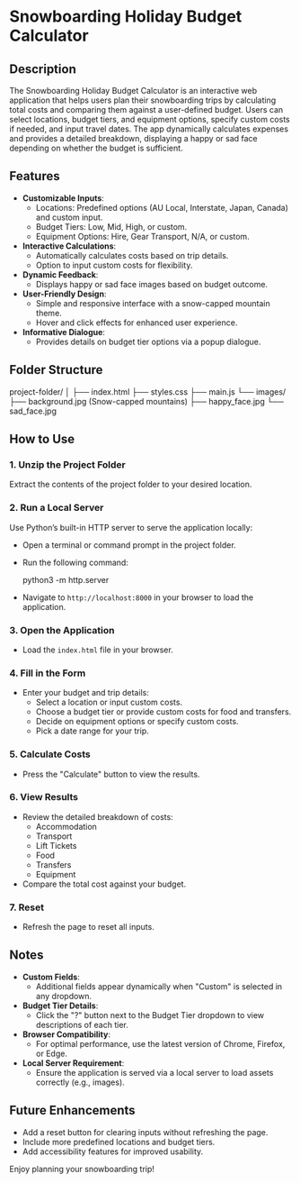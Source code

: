 # Snowboarding Holiday Budget Calculator

## Description
The Snowboarding Holiday Budget Calculator is an interactive web application that helps users plan their snowboarding trips by calculating total costs and comparing them against a user-defined budget. Users can select locations, budget tiers, and equipment options, specify custom costs if needed, and input travel dates. The app dynamically calculates expenses and provides a detailed breakdown, displaying a happy or sad face depending on whether the budget is sufficient.

## Features
- **Customizable Inputs**:
  - Locations: Predefined options (AU Local, Interstate, Japan, Canada) and custom input.
  - Budget Tiers: Low, Mid, High, or custom.
  - Equipment Options: Hire, Gear Transport, N/A, or custom.
- **Interactive Calculations**:
  - Automatically calculates costs based on trip details.
  - Option to input custom costs for flexibility.
- **Dynamic Feedback**:
  - Displays happy or sad face images based on budget outcome.
- **User-Friendly Design**:
  - Simple and responsive interface with a snow-capped mountain theme.
  - Hover and click effects for enhanced user experience.
- **Informative Dialogue**:
  - Provides details on budget tier options via a popup dialogue.

## Folder Structure

project-folder/
│
├── index.html
├── styles.css
├── main.js
└── images/
    ├── background.jpg (Snow-capped mountains)
    ├── happy_face.jpg
    └── sad_face.jpg


## How to Use
### 1. **Unzip the Project Folder**
   Extract the contents of the project folder to your desired location.

### 2. **Run a Local Server**
   Use Python’s built-in HTTP server to serve the application locally:
   - Open a terminal or command prompt in the project folder.
   - Run the following command:
     
     python3 -m http.server
     
   - Navigate to `http://localhost:8000` in your browser to load the application.

### 3. **Open the Application**
   - Load the `index.html` file in your browser.

### 4. **Fill in the Form**
   - Enter your budget and trip details:
     - Select a location or input custom costs.
     - Choose a budget tier or provide custom costs for food and transfers.
     - Decide on equipment options or specify custom costs.
     - Pick a date range for your trip.

### 5. **Calculate Costs**
   - Press the "Calculate" button to view the results.

### 6. **View Results**
   - Review the detailed breakdown of costs:
     - Accommodation
     - Transport
     - Lift Tickets
     - Food
     - Transfers
     - Equipment
   - Compare the total cost against your budget.

### 7. **Reset**
   - Refresh the page to reset all inputs.

## Notes
- **Custom Fields**:
  - Additional fields appear dynamically when "Custom" is selected in any dropdown.
- **Budget Tier Details**:
  - Click the "?" button next to the Budget Tier dropdown to view descriptions of each tier.
- **Browser Compatibility**:
  - For optimal performance, use the latest version of Chrome, Firefox, or Edge.
- **Local Server Requirement**:
  - Ensure the application is served via a local server to load assets correctly (e.g., images).

## Future Enhancements
- Add a reset button for clearing inputs without refreshing the page.
- Include more predefined locations and budget tiers.
- Add accessibility features for improved usability.

Enjoy planning your snowboarding trip!